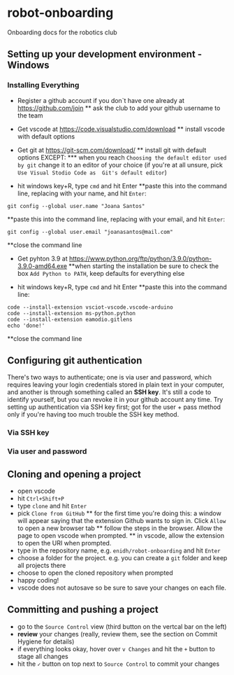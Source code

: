 # robot-onboarding
Onboarding docs for the robotics club

## Setting up your development environment - Windows

### Installing Everything
* Register a github account if you don`t have one already at https://github.com/join
** ask the club to add your github username to the team

* Get vscode at https://code.visualstudio.com/download
** install vscode with default options

* Get git at https://git-scm.com/download/
** install git with default options EXCEPT:
*** when you reach `Choosing the default editor used by git` change it to 
an editor of your choice (if you're at all unsure, pick `Use Visual Stodio Code as 
Git's default editor`)
* hit windows key+R, type `cmd` and hit Enter
**paste this into the command line, replacing with your name, and hit `Enter`:
```
git config --global user.name "Joana Santos"
```
**paste this into the command line, replacing with your email, and hit `Enter`:
```
git config --global user.email "joanasantos@mail.com"
```
**close the command line

* Get pyhton 3.9 at https://www.python.org/ftp/python/3.9.0/python-3.9.0-amd64.exe
**when starting the installation be sure to check the box `Add Python to PATH`, keep
defaults for everything else

* hit windows key+R, type `cmd` and hit Enter
**paste this into the command line:
```
code --install-extension vsciot-vscode.vscode-arduino
code --install-extension ms-python.python
code --install-extension eamodio.gitlens
echo 'done!'
```
**close the command line

## Configuring git authentication
There's two ways to authenticate; one is via user and password, which requires leaving
your login credentials stored in plain text in your computer, and another is through
something called an **SSH key**. It's still a code to identify yourself, but you can
revoke it in your github account any time. Try setting up authentication via SSH key
first; got for the user + pass method only if you're having too much trouble the SSH
key method.

### Via SSH key

### Via user and password


## Cloning and opening a project
* open vscode
* hit `Ctrl+Shift+P`
* type `clone` and hit `Enter`
* pick `Clone from GitHub`
** for the first time you're doing this: a window will appear saying that the extension
Github wants to sign in. Click `Allow`
to open a new browser tab
** follow the steps in the browser. Allow the page to open vscode when prompted.
** in vscode, allow the extension to open the URI when prompted.
* type in the repository name, e.g. `enidh/robot-onboarding` and hit `Enter`
* choose a folder for the project. e.g. you can create a `git` folder and keep all 
projects there
* choose to open the cloned repository when prompted
* happy coding!
* vscode does not autosave so be sure to save your changes on each file.

## Committing and pushing a project
* go to the `Source Control` view (third button on the vertcal bar on the
left)
* **review** your changes (really, review them, see the section on Commit
Hygiene for details)
* if everything looks okay, hover over `v Changes` and hit the `+` button
to stage all changes
* hit the `✓` button on top next to `Source Control` to commit your changes
